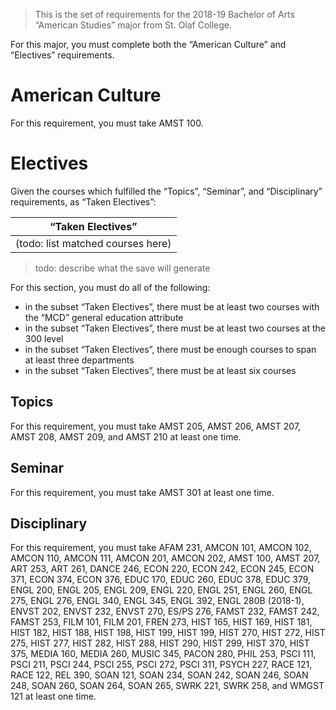 > This is the set of requirements for the 2018-19 Bachelor of Arts “American
> Studies” major from St. Olaf College.

For this major, you must complete both the “American Culture” and “Electives” requirements.

# American Culture
For this requirement, you must take AMST 100.


# Electives
Given the courses which fulfilled the “Topics”, “Seminar”, and “Disciplinary” requirements, as “Taken Electives”:

| “Taken Electives” |
| ----------------- |
| (todo: list matched courses here) |

> todo: describe what the save will generate

For this section, you must do all of the following:

- in the subset “Taken Electives”, there must be at least two courses with the “MCD” general education attribute
- in the subset “Taken Electives”, there must be at least two courses at the 300 level
- in the subset “Taken Electives”, there must be enough courses to span at least three departments
- in the subset “Taken Electives”, there must be at least six courses

## Topics
For this requirement, you must take AMST 205, AMST 206, AMST 207, AMST 208, AMST 209, and AMST 210 at least one time.

## Seminar
For this requirement, you must take AMST 301 at least one time.

## Disciplinary
For this requirement, you must take AFAM 231, AMCON 101, AMCON 102, AMCON 110, AMCON 111, AMCON 201, AMCON 202, AMST 100, AMST 207, ART 253, ART 261, DANCE 246, ECON 220, ECON 242, ECON 245, ECON 371, ECON 374, ECON 376, EDUC 170, EDUC 260, EDUC 378, EDUC 379, ENGL 200, ENGL 205, ENGL 209, ENGL 220, ENGL 251, ENGL 260, ENGL 275, ENGL 276, ENGL 340, ENGL 345, ENGL 392, ENGL 280B (2018-1), ENVST 202, ENVST 232, ENVST 270, ES/PS 276, FAMST 232, FAMST 242, FAMST 253, FILM 101, FILM 201, FREN 273, HIST 165, HIST 169, HIST 181, HIST 182, HIST 188, HIST 198, HIST 199, HIST 199, HIST 270, HIST 272, HIST 275, HIST 277, HIST 282, HIST 288, HIST 290, HIST 299, HIST 370, HIST 375, MEDIA 160, MEDIA 260, MUSIC 345, PACON 280, PHIL 253, PSCI 111, PSCI 211, PSCI 244, PSCI 255, PSCI 272, PSCI 311, PSYCH 227, RACE 121, RACE 122, REL 390, SOAN 121, SOAN 234, SOAN 242, SOAN 246, SOAN 248, SOAN 260, SOAN 264, SOAN 265, SWRK 221, SWRK 258, and WMGST 121 at least one time.


